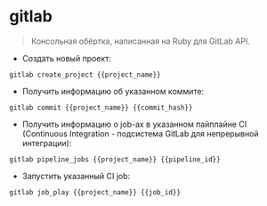 # gitlab

> Консольная обёртка, написанная на Ruby для GitLab API.

- Создать новый проект:

`gitlab create_project {{project_name}}`

- Получить информацию об указанном коммите:

`gitlab commit {{project_name}} {{commit_hash}}`

- Получить информацию о job-ах в указанном пайплайне CI (Continuous Integration - подсистема GitLab для непрерывной интеграции):

`gitlab pipeline_jobs {{project_name}} {{pipeline_id}}`

- Запустить указанный CI job:

`gitlab job_play {{project_name}} {{job_id}}`
